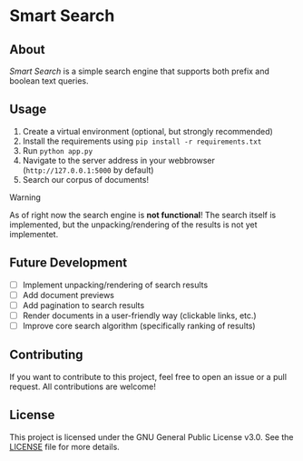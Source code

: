 # Smart Search
## About
*Smart Search* is a simple search engine that supports both prefix and boolean text queries.

## Usage
1. Create a virtual environment (optional, but strongly recommended)
2. Install the requirements using `pip install -r requirements.txt`
3. Run `python app.py`
4. Navigate to the server address in your webbrowser (`http://127.0.0.1:5000` by default)
5. Search our corpus of documents!

> [!WARNING]
> As of right now the search engine is **not functional**! The search itself is implemented, but the unpacking/rendering of the results is not yet implementet.

## Future Development
- [ ] Implement unpacking/rendering of search results
- [ ] Add document previews
- [ ] Add pagination to search results
- [ ] Render documents in a user-friendly way (clickable links, etc.)
- [ ] Improve core search algorithm (specifically ranking of results)

## Contributing
If you want to contribute to this project, feel free to open an issue or a pull request. All contributions are welcome!

## License
This project is licensed under the GNU General Public License v3.0. See the [LICENSE](LICENSE) file for more details.
